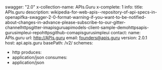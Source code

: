 swagger: "2.0"
x-collection-name: APIs.Guru
x-complete: 1
info:
  title: APIs.guru
  description: wikipedia-for-web-apis--repository-of-api-specs-in-openapifka-swagger-2-0-format-warning-if-you-want-to-be-notified-about-changes-in-advance-please-subscribe-to-our-gitter-channelhttpsgitter-imapisguruapimodels-client-sample-demohttpsapis-gurusimpleui-repohttpsgithub-comapisgurusimpleui
  contact:
    name: APIs.guru
    url: http://APIs.guru
    email: founders@apis.guru
  version: 2.0.1
host: api.apis.guru
basePath: /v2/
schemes:
- http
produces:
- application/json
consumes:
- application/json